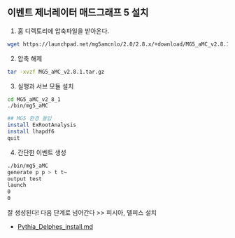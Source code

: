 ## 이벤트 제너레이터 매드그래프 5 설치

1. 홈 디렉토리에 압축파일을 받아온다.
```bash
wget https://launchpad.net/mg5amcnlo/2.0/2.8.x/+download/MG5_aMC_v2.8.1.tar.gz
```
2. 압축 해제
```bash
tar -xvzf MG5_aMC_v2.8.1.tar.gz
```
3. 실행과 서브 모듈 설치
```bash
cd MG5_aMC_v2_8_1
./bin/mg5_aMC

## MG5 환경 돌입
install ExRootAnalysis
install lhapdf6
quit
```

4. 간단한 이벤트 생성
```bash
./bin/mg5_aMC
generate p p > t t~
output test
launch
0
0
```
잘 생성된다!
다음 단계로 넘어간다 >> 피시아, 델피스 설치
- [Pythia_Delphes_install.md](https://github.com/resisov/CMS_tutorial/blob/main/Pythia_Delphes_install.md)
